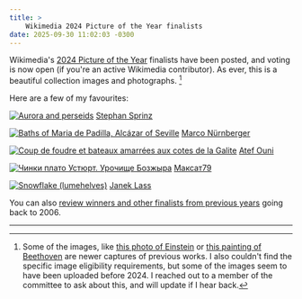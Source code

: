 ```yaml
---
title: >
    Wikimedia 2024 Picture of the Year finalists
date: 2025-09-30 11:02:03 -0300
---
```


Wikimedia's [2024 Picture of the Year](https://commons.wikimedia.org/wiki/Commons:Picture_of_the_Year/2024/Gallery/Finalists) finalists have been posted, and voting is now open (if you're an active Wikimedia contributor). As ever, this is a beautiful collection images and photographs. [^1]

Here are a few of my favourites:

[![Aurora and perseids](https://anderegg.s3.amazonaws.com/2024-picture-of-the-year/Aurora_and_perseids.jpg)](https://commons.wikimedia.org/wiki/File:Aurora_and_perseids.jpg)
<span class="caption"><a href="https://commons.wikimedia.org/wiki/File:Aurora_and_perseids.jpg">Stephan Sprinz</a></span>

[![Baths of Maria de Padilla, Alcázar of Seville](https://anderegg.s3.amazonaws.com/2024-picture-of-the-year/Baths_of_Maria_de_Padilla%2C_Alc%C3%A1zar_of_Seville.jpg)](https://commons.wikimedia.org/wiki/File:Baths_of_Maria_de_Padilla,_Alc%C3%A1zar_of_Seville.jpg)
<span class="caption"><a href="https://commons.wikimedia.org/wiki/File:Baths_of_Maria_de_Padilla,_Alc%C3%A1zar_of_Seville.jpg">Marco Nürnberger</a></span>

[![Coup de foudre et bateaux amarrées aux cotes de la Galite](https://anderegg.s3.amazonaws.com/2024-picture-of-the-year/Coup_de_foudre_et_bateaux_amarr%C3%A9es_aux_cotes_de_la_Galite.jpg)](https://commons.wikimedia.org/wiki/File:Coup_de_foudre_et_bateaux_amarr%C3%A9es_aux_cotes_de_la_Galite.jpg)
<span class="caption"><a href="https://commons.wikimedia.org/wiki/File:Coup_de_foudre_et_bateaux_amarr%C3%A9es_aux_cotes_de_la_Galite.jpg">Atef Ouni</a></span>

[![Чинки плато Устюрт. Урочище Бозжыра](https://anderegg.s3.amazonaws.com/2024-picture-of-the-year/%D0%A7%D0%B8%D0%BD%D0%BA%D0%B8_%D0%BF%D0%BB%D0%B0%D1%82%D0%BE_%D0%A3%D1%81%D1%82%D1%8E%D1%80%D1%82._%D0%A3%D1%80%D0%BE%D1%87%D0%B8%D1%89%D0%B5_%D0%91%D0%BE%D0%B7%D0%B6%D1%8B%D1%80%D0%B0.jpg)](https://commons.wikimedia.org/wiki/File:Чинки_плато_Устюрт._Урочище_Бозжыра.jpg)
<span class="caption"><a href="https://commons.wikimedia.org/wiki/File:Чинки_плато_Устюрт._Урочище_Бозжыра.jpg">Максат79</a></span>

[![Snowflake \(lumehelves\)](https://anderegg.s3.amazonaws.com/2024-picture-of-the-year/Snowflake_%28lumehelves%29.jpg)](https://commons.wikimedia.org/wiki/File:Snowflake_(lumehelves).jpg)
<span class="caption"><a href="https://commons.wikimedia.org/wiki/File:Snowflake_(lumehelves).jpg">Janek Lass</a></span>

You can also [review winners and other finalists from previous years](https://commons.wikimedia.org/wiki/Commons:Picture_of_the_Year) going back to 2006.

---

[^1]: Some of the images, like [this photo of Einstein](https://commons.wikimedia.org/wiki/File:Albert_Einstein_sticks_his_tongue.jpg) or [this painting of Beethoven](https://commons.wikimedia.org/wiki/File:Joseph_Karl_Stieler%27s_Beethoven_mit_dem_Manuskript_der_Missa_solemnis.jpg) are newer captures of previous works. I also couldn't find the specific image eligibility requirements, but some of the images seem to have been uploaded before 2024. I reached out to a member of the committee to ask about this, and will update if I hear back.